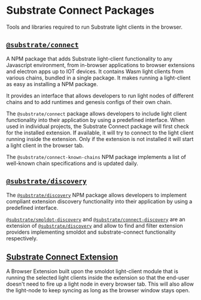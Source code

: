 # Substrate Connect Packages

Tools and libraries required to run Substrate light clients in the browser.

## [`@substrate/connect`](./connect/README.md)

A NPM package that adds Substrate light-client functionality to any Javascript environment, from in-browser applications to browser extensions and electron apps up to IOT devices. It contains Wasm light clients from various chains, bundled in a single package. It makes running a light-client as easy as installing a NPM package.

It provides an interface that allows developers to run light nodes of different chains and to add runtimes and genesis configs of their own chain.

The `@substrate/connect` package allows developers to include light client functionality into their application by using a predefined interface. When used in individual projects, the Substrate Connect package will first check for the installed extension. If available, it will try to connect to the light client running inside the extension. Only if the extension is not installed it will start a light client in the browser tab.

The `@substrate/connect-known-chains` NPM package implements a list of well-known chain specifications and is updated daily.

## [`@substrate/discovery`](./discovery/README.md)

The [`@substrate/discovery`](./discovery/README.md) NPM package allows developers to implement compliant extension discovery functionality into their application by using a predefined interface.

[`@substrate/smoldot-discovery`](./smoldot-discovery/README.md) and [`@substrate/connect-discovery`](./connect-discovery/README.md) are an extension of [`@substrate/discovery`](./discovery/README.md) and allow to find and filter extension providers implementing smoldot and substrate-connect functionality respectively.

## [Substrate Connect Extension](./light-client-extension-helpers/README.md)

A Browser Extension built upon the smoldot light-client module that is running the selected light clients inside the extension so that the end-user doesn't need to fire up a light node in every browser tab. This will also allow the light-node to keep syncing as long as the browser window stays open.
